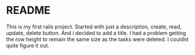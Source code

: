 # README

This is my first rails project. Started with just a description, create, read, update, delete button. And i decided to add a title. I had a problem getting the row height to remain the same size as the tasks were deleted.
I couldnt quite figure it out. 
